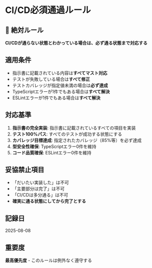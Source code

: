 # CI/CD必須通過ルール

## 🚨 絶対ルール
**CI/CDが通らない状態とわかっている場合は、必ず通る状態まで対応する**

## 適用条件
- 指示書に記載されている内容は**すべてマスト対応**
- テストが失敗している場合は**すべて修正**
- テストカバレッジが指定値未満の場合は**必ず達成**
- TypeScriptエラーが1件でもある場合は**すべて解決**
- ESLintエラーが1件でもある場合は**すべて解決**

## 対応基準
1. **指示書の完全実装**: 指示書に記載されているすべての項目を実装
2. **テスト100%パス**: すべてのテストが成功する状態にする
3. **カバレッジ目標達成**: 指定されたカバレッジ（85%等）を必ず達成
4. **型安全性確保**: TypeScriptエラー0件を維持
5. **コード品質確保**: ESLintエラー0件を維持

## 妥協禁止項目
- 「だいたい実装した」は不可
- 「主要部分は完了」は不可
- 「CI/CDは多分通る」は不可
- **確実に通る状態にしてから完了とする**

## 記録日
2025-08-08

## 重要度
**最高優先度** - このルールは例外なく遵守する